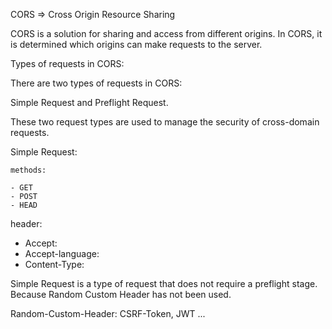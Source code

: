 CORS => Cross Origin Resource Sharing 


CORS is a solution for sharing and access from different origins. In CORS, it is determined which origins can make requests to the server.


Types of requests in CORS: 


There are two types of requests in CORS: 

Simple Request and Preflight Request. 

These two request types are used to manage the security of cross-domain requests.


Simple Request:

    methods:
    
    - GET
    - POST
    - HEAD 

header:

   - Accept: 
   - Accept-language: 
   - Content-Type:


Simple Request is a type of request that does not require a preflight stage. Because Random Custom Header has not been used. 

Random-Custom-Header: CSRF-Token, JWT ...
